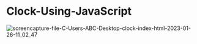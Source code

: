 # Clock-Using-JavaScript

![screencapture-file-C-Users-ABC-Desktop-clock-index-html-2023-01-26-11_02_47](https://user-images.githubusercontent.com/119997675/214926152-dcf0f3dc-61bc-42a8-b9c5-fd5e8eca6949.png)
